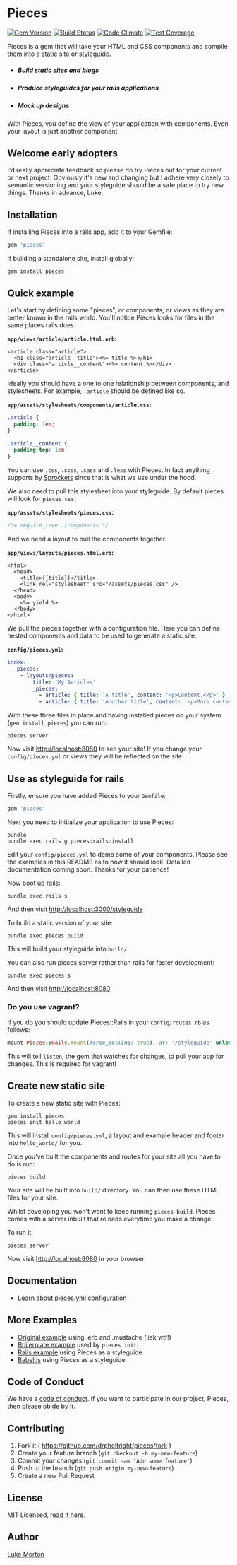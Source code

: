 # Pieces

[![Gem Version](https://badge.fury.io/rb/pieces.svg)](http://badge.fury.io/rb/pieces)
[![Build Status](https://travis-ci.org/drpheltright/pieces.svg)](https://travis-ci.org/drpheltright/pieces)
[![Code Climate](https://codeclimate.com/github/drpheltright/pieces/badges/gpa.svg)](https://codeclimate.com/github/drpheltright/pieces)
[![Test Coverage](https://codeclimate.com/github/drpheltright/pieces/badges/coverage.svg)](https://codeclimate.com/github/drpheltright/pieces/coverage)

Pieces is a gem that will take your HTML and CSS components and compile them
into a static site or styleguide.

 - <h5>Build static sites and blogs</h5>
 - <h5>Produce styleguides for your rails applications</h5>
 - <h5>Mock up designs</h5>

With Pieces, you define the view of your application with components. Even
your layout is just another component.

## Welcome early adopters

I'd really appreciate feedback so please do try Pieces out for your current
or next project. Obviously it's new and changing but I adhere very closely
to semantic versioning and your styleguide should be a safe place to try
new things. Thanks in advance, Luke.

## Installation

If installing Pieces into a rails app, add it to your Gemfile:

``` ruby
gem 'pieces'
```

If building a standalone site, install globally:

```
gem install pieces
```

## Quick example

Let's start by defining some "pieces", or components, or views as they are
better known in the rails world. You'll notice Pieces looks for files in the
same places rails does.

**`app/views/article/article.html.erb`:**

``` erb
<article class="article">
  <h1 class="article__title"><%= title %></h1>
  <div class="article__content"><%= content %></div>
</article>
```

Ideally you should have a one to one relationship between components, and
stylesheets. For example, `.article` should be defined like so.

**`app/assets/stylesheets/components/article.css`:**

```css
.article {
  padding: 1em;
}

.article__content {
  padding-top: 1em;
}
```

You can use `.css`, `.scss`, `.sass` and `.less` with Pieces. In fact anything
supports by [Sprockets](https://github.com/rails/sprockets) since that is what
we use under the hood.

We also need to pull this stylesheet into your styleguide. By default pieces
will look for `pieces.css`.

**`app/assets/stylesheets/pieces.css`:**

```css
/*= require_tree ./components */
```

And we need a layout to pull the components together.

**`app/views/layouts/pieces.html.erb`:**

``` erb
<html>
  <head>
    <title>{{title}}</title>
    <link rel="stylesheet" src="/assets/pieces.css" />
  </head>
  <body>
    <%= yield %>
  </body>
</html>
```

We pull the pieces together with a configuration file. Here you can define
nested components and data to be used to generate a static site.

**`config/pieces.yml`:**

``` yml
index:
  _pieces:
    - layouts/pieces:
        title: 'My Articles'
        _pieces:
          - article: { title: 'A title', content: '<p>Content.</p>' }
          - article: { title: 'Another title', content: '<p>More content.</p>' }
```

With these three files in place and having installed pieces on your system
(`gem install pieces`) you can run:

```
pieces server
```

Now visit [http://localhost:8080](http://localhost:8080) to see your site! If
you change your `config/pieces.yml` or views they will be reflected on the site.

## Use as styleguide for rails

Firstly, ensure you have added Pieces to your `Gemfile`:

``` ruby
gem 'pieces'
```

Next you need to initialize your application to use Pieces:

```
bundle
bundle exec rails g pieces:rails:install
```

Edit your `config/pieces.yml` to demo some of your components. Please see the
examples in this README as to how it should look. Detailed documentation coming
soon. Thanks for your patience!

Now boot up rails:

```
bundle exec rails s
```

And then visit [http://localhost:3000/styleguide](http://localhost:3000/styleguide)

To build a static version of your site:

```
bundle exec pieces build
```

This will build your styleguide into `build/`.

You can also run pieces server rather than rails for faster development:

```
bundle exec pieces s
```

And then visit [http://localhost:8080](http://localhost:8080)

### Do you use vagrant?

If you do you should update Pieces::Rails in your `config/routes.rb` as follows:

``` ruby
mount Pieces::Rails.mount(force_polling: true), at: '/styleguide' unless Rails.env.production?
```

This will tell `listen`, the gem that watches for changes, to poll your app
for changes. This is required for vagrant!

## Create new static site

To create a new static site with Pieces:

```
gem install pieces
pieces init hello_world
```

This will install `config/pieces.yml`, a layout and example header and footer
into `hello_world/` for you.

Once you've built the components and routes for your site all you have to do is
run:

```
pieces build
```

Your site will be built into `build/` directory. You can then use these HTML
files for your site.

Whilst developing you won't want to keep running `pieces build`. Pieces comes
with a server inbuilt that reloads everytime you make a change.

To run it:

```
pieces server
```

Now visit [http://localhost:8080](http://localhost:8080) in your browser.

## Documentation

 - [Learn about pieces.yml configuration](https://github.com/drpheltright/pieces/blob/master/docs/configuration.md)

## More Examples

 - [Original example][original-example] using .erb and .mustache (liek wtf!)
 - [Boilerplate example][boilerplate-example] used by `pieces init`
 - [Rails example][rails-example] using Pieces as a styleguide
 - [Babel.js][babel-example] using Pieces as a styleguide

[original-example]: https://github.com/drpheltright/pieces/tree/master/examples/original
[boilerplate-example]: https://github.com/drpheltright/pieces/tree/master/examples/boilerplate
[rails-example]: https://github.com/drpheltright/pieces/tree/master/examples/rails
[babel-example]: https://github.com/drpheltright/pieces/tree/master/examples/babel

## Code of Conduct

We have a [code of conduct](https://github.com/drpheltright/pieces/blob/master/CODE_OF_CONDUCT.md).
If you want to participate in our project, Pieces, then please obide by it.

## Contributing

1. Fork it ( https://github.com/drpheltright/pieces/fork )
2. Create your feature branch (`git checkout -b my-new-feature`)
3. Commit your changes (`git commit -am 'Add some feature'`)
4. Push to the branch (`git push origin my-new-feature`)
5. Create a new Pull Request

## License

MIT Licensed, [read it here](https://github.com/drpheltright/pieces/blob/master/LICENSE.md).

## Author

[Luke Morton](http://lukemorton.co.uk)
